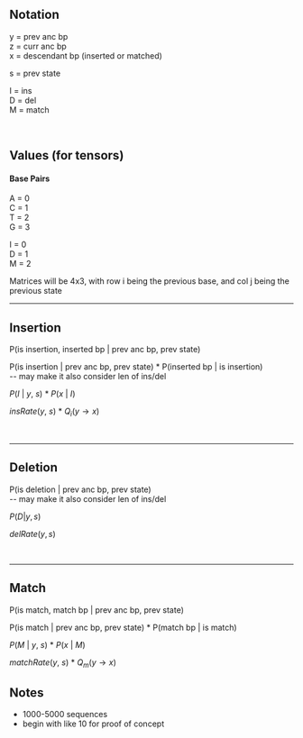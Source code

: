 <script type="text/javascript"
        src="https://cdnjs.cloudflare.com/ajax/libs/mathjax/2.7.0/MathJax.js?config=TeX-AMS_CHTML"></script>

## Notation

y = prev anc bp  
z = curr anc bp  
x = descendant bp (inserted or matched)  

s = prev state  

I = ins  
D = del  
M = match  

<br/>

## Values (for tensors)

#### Base Pairs
A = 0  
C = 1  
T = 2  
G = 3  
  
I = 0  
D = 1  
M = 2  
  
Matrices will be 4x3, with row i being the previous base, and col j being the previous state

***
## Insertion

P(is insertion, inserted bp | prev anc bp, prev state)

P(is insertion | prev anc bp, prev state) * P(inserted bp | is insertion)  
-- may make it also consider len of ins/del  

$P(I\:|\:y,\:s)\:*\:P(x\:|\:I)$  

$insRate(y,\:s)\:*\:Q_i(y \rightarrow x)$


<br/>

***
## Deletion

P(is deletion | prev anc bp, prev state)  
-- may make it also consider len of ins/del  

$P(D | y, s)$  

$delRate(y, s)$
  

<br/>

***
## Match
P(is match, match bp | prev anc bp, prev state)

P(is match | prev anc bp, prev state) * P(match bp | is match)  

$P(M\:|\:y,\:s)\:*\:P(x\:|\:M)$  

$matchRate(y,\:s)\:*\:Q_m(y \rightarrow x)$


## Notes
- 1000-5000 sequences  
- begin with like 10 for proof of concept